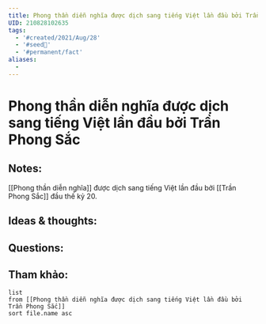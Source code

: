 ```yaml
---
title: Phong thần diễn nghĩa được dịch sang tiếng Việt lần đầu bởi Trần Phong Sắc
UID: 210828102635
tags:
  - '#created/2021/Aug/28'
  - '#seed🥜'
  - '#permanent/fact'
aliases:
  - 
---
```

# Phong thần diễn nghĩa được dịch sang tiếng Việt lần đầu bởi Trần Phong Sắc

## Notes:
[[Phong thần diễn nghĩa]] được dịch sang tiếng Việt lần đầu bởi [[Trần Phong Sắc]] đầu thế kỷ 20.

## Ideas & thoughts:

## Questions:


## Tham khảo:
```dataview
list
from [[Phong thần diễn nghĩa được dịch sang tiếng Việt lần đầu bởi Trần Phong Sắc]]
sort file.name asc
```